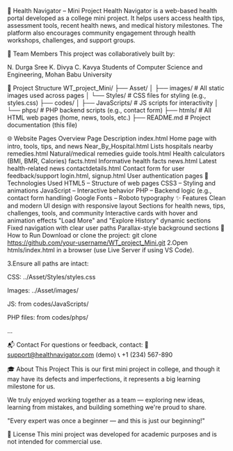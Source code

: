 🌿 Health Navigator – Mini Project
Health Navigator is a web-based health portal developed as a college mini project. It helps users access health tips, assessment tools, recent health news, and medical history milestones. The platform also encourages community engagement through health workshops, challenges, and support groups.

👥 Team Members
This project was collaboratively built by:

N. Durga Sree
K. Divya
C. Kavya
Students of Computer Science and Engineering,
Mohan Babu University

📁 Project Structure
WT_project_Mini/ ├── Asset/ │ ├── images/ # All static images used across pages │ └── Styles/ # CSS files for styling (e.g., styles.css) ├── codes/ │ ├── JavaScripts/ # JS scripts for interactivity │ └── phps/ # PHP backend scripts (e.g., contact form) ├── htmls/ # All HTML web pages (home, news, tools, etc.) ├── README.md # Project documentation (this file)

🌐 Website Pages Overview
Page	Description
index.html	Home page with intro, tools, tips, and news
Near_By_Hospital.html	Lists hospitals nearby
remedies.html	Natural/medical remedies guide
tools.html	Health calculators (BMI, BMR, Calories)
facts.html	Informative health facts
news.html	Latest health-related news
contactdetails.html	Contact form for user feedback/support
login.html, signup.html	User authentication pages
🔧 Technologies Used
HTML5 – Structure of web pages
CSS3 – Styling and animations
JavaScript – Interactive behavior
PHP – Backend logic (e.g., contact form handling)
Google Fonts – Roboto typography
✨ Features
Clean and modern UI design with responsive layout
Sections for health news, tips, challenges, tools, and community
Interactive cards with hover and animation effects
"Load More" and "Explore History" dynamic sections
Fixed navigation with clear user paths
Parallax-style background sections
🚀 How to Run
Download or clone the project:
git clone https://github.com/your-username/WT_project_Mini.git
2.Open htmls/index.html in a browser (use Live Server if using VS Code).

3.Ensure all paths are intact:

CSS: ../Asset/Styles/styles.css

Images: ../Asset/images/

JS: from codes/JavaScripts/

PHP files: from codes/phps/

...

📬 Contact
For questions or feedback, contact:
📧 support@healthnavigator.com (demo)
📞 +1 (234) 567-890

🎓 About This Project
This is our first mini project in college, and though it may have its defects and imperfections, it represents a big learning milestone for us.

We truly enjoyed working together as a team — exploring new ideas, learning from mistakes, and building something we're proud to share.

"Every expert was once a beginner — and this is just our beginning!"

📜 License
This mini project was developed for academic purposes and is not intended for commercial use.
